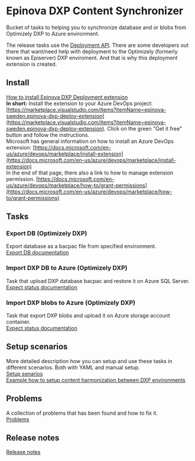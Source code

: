 # Epinova DXP Content Synchronizer
Bucket of tasks to helping you to synchronize database and or blobs from Optimizely DXP to Azure environment. 




The release tasks use the [Deployment API](https://world.optimizely.com/documentation/developer-guides/digital-experience-platform/deploying/optimizely-digital-experience-cloud-deployment-api/). There are some developers out there that want/need help with deployment to the Optimizely (formerly known as Episerver) DXP enviroment. And that is why this deployment extension is created. 
  
## Install 
[How to install Epinova DXP Deployment extension](documentation/InstallDxpExtension.md)  
**In short:**
Install the extension to your Azure DevOps project: [https://marketplace.visualstudio.com/items?itemName=epinova-sweden.epinova-dxp-deploy-extension](https://marketplace.visualstudio.com/items?itemName=epinova-sweden.epinova-dxp-deploy-extension). Click on the green "Get it free" button and follow the instructions.  
Microsoft has general information on how to install an Azure DevOps extension:  [https://docs.microsoft.com/en-us/azure/devops/marketplace/install-extension](https://docs.microsoft.com/en-us/azure/devops/marketplace/install-extension)  
In the end of that page, there also a link to how to manage extension permission. [https://docs.microsoft.com/en-us/azure/devops/marketplace/how-to/grant-permissions](https://docs.microsoft.com/en-us/azure/devops/marketplace/how-to/grant-permissions)  

## Tasks ##

### Export DB (Optimizely DXP) ###
Export database as a bacpac file from specified environment.  
[Export DB documentation](documentation/ExportDb.md)  

### Import DXP DB to Azure (Optimizely DXP) ###
Task that upload DXP database bacpac and restore it on Azure SQL Server.  
[Expect status documentation](documentation/SyncDxpDbToAzure.md)  

### Import DXP blobs to Azure (Optimizely DXP) ###
Task that export DXP blobs and upload it on Azure storage account container.  
[Expect status documentation](documentation/SyncDxpBlobsToAzure.md)  

## Setup scenarios ##
More detailed description how you can setup and use these tasks in different scenarios. Both with YAML and manual setup.  
[Setup senarios](documentation/SetupScenarios.md)  
[Example how to setup content harmonization between DXP environments](documentation/ContentHarmonization.md)
  
## Problems ##
A collection of problems that has been found and how to fix it.  
[Problems](documentation/Problems.md)

## Release notes ##
[Release notes](src/ReleaseNotes.md)


